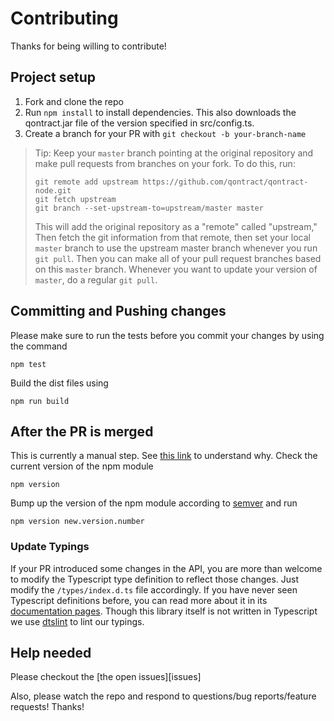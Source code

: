 # Contributing

Thanks for being willing to contribute!

## Project setup

1.  Fork and clone the repo
2.  Run `npm install` to install dependencies. This also downloads the qontract.jar file of the version specified in src/config.ts.
3.  Create a branch for your PR with `git checkout -b your-branch-name`

> Tip: Keep your `master` branch pointing at the original repository and make
> pull requests from branches on your fork. To do this, run:
>
> ```
> git remote add upstream https://github.com/qontract/qontract-node.git
> git fetch upstream
> git branch --set-upstream-to=upstream/master master
> ```
>
> This will add the original repository as a "remote" called "upstream," Then
> fetch the git information from that remote, then set your local `master`
> branch to use the upstream master branch whenever you run `git pull`. Then you
> can make all of your pull request branches based on this `master` branch.
> Whenever you want to update your version of `master`, do a regular `git pull`.

## Committing and Pushing changes

Please make sure to run the tests before you commit your changes by using the command

`npm test`

Build the dist files using

`npm run build`

## After the PR is merged
This is currently a manual step. See [this link](https://github.com/qontract/qontract-node/issues/6) to understand why.
Check the current version of the npm module

`npm version`

Bump up the version of the npm module according to [semver](https://semver.org/) and run 

`npm version new.version.number`

### Update Typings

If your PR introduced some changes in the API, you are more than welcome to
modify the Typescript type definition to reflect those changes. Just modify the
`/types/index.d.ts` file accordingly. If you have never seen Typescript
definitions before, you can read more about it in its
[documentation pages](https://www.typescriptlang.org/docs/handbook/declaration-files/introduction.html).
Though this library itself is not written in Typescript we use
[dtslint](https://github.com/microsoft/dtslint) to lint our typings.

## Help needed

Please checkout the [the open issues][issues]

Also, please watch the repo and respond to questions/bug reports/feature
requests! Thanks!